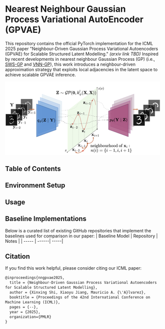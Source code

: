 # Nearest Neighbour Gaussian Process Variational AutoEncoder (GPVAE)

This repository contains the official PyTorch implementation for the ICML 2025 paper "Neighbour-Driven Gaussian Process Variational Autoencoders (GPVAE) for Scalable Structured Latent Modelling." *(arxiv link TBD)* Inspired by recent developments in nearest neighbour Gaussian Process (GP) (i.e., [SWS-GP](https://proceedings.mlr.press/v139/tran21a.html) and [VNN-GP](https://proceedings.mlr.press/v162/wu22h.html)), this work introduces a neighbour-driven approximation strategy that exploits local adjacencies in the latent space to achieve scalable GPVAE inference.

<p align="center">
<img src="https://github.com/shixinxing/NNGPVAE-official/blob/main/assets/illustration-github.png" alt="示例图片" width="600">
</p>

## Table of Contents


## Environment Setup

## Usage

## Baseline Implementations

Below is a curated list of existing GitHub repositories that implement the baselines used for comparison in our paper:
| Baseline Model | Repository | Notes |
| ----- | ------| -----|




## Citation

If you find this work helpful, please consider citing our ICML paper:

```
@inproceedings{nngpvae2025,
  title = {Neighbour-Driven Gaussian Process Variational Autoencoders for Scalable Structured Latent Modelling},
  author = {Xinxing Shi, Xiaoyu Jiang, Mauricio A. {\'A}lvarez},
  booktitle = {Proceedings of the 42nd International Conference on Machine Learning (ICML)},
  pages = {--},
  year = {2025},
  organization={PMLR}
}
```


